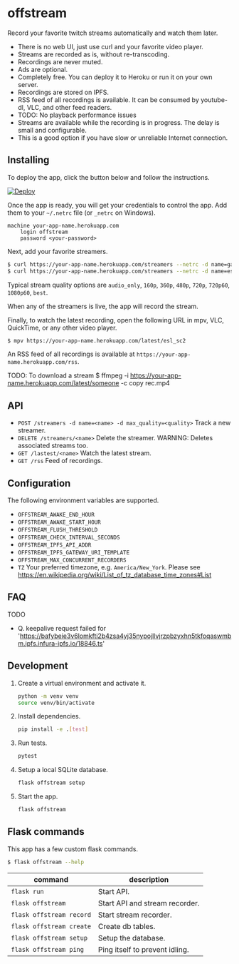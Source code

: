 # offstream

Record your favorite twitch streams automatically and watch them later.

- There is no web UI, just use curl and your favorite video player.
- Streams are recorded as is, without re-transcoding.
- Recordings are never muted.
- Ads are optional.
- Completely free. You can deploy it to Heroku or run it on your own server.
- Recordings are stored on IPFS.
- RSS feed of all recordings is available. It can be consumed by youtube-dl,
  VLC, and other feed readers.
- TODO: No playback performance issues
- Streams are available while the recording is in progress. The delay is small
  and configurable.
- This is a good option if you have slow or unreliable Internet connection.

## Installing

To deploy the app, click the button below and follow the instructions.

[![Deploy](https://www.herokucdn.com/deploy/button.svg)](https://heroku.com/deploy)

Once the app is ready, you will get your credentials to control the app. Add
them to your `~/.netrc` file (or `_netrc` on Windows).

```
machine your-app-name.herokuapp.com
    login offstream
    password <your-password>
```

Next, add your favorite streamers.

```sh
$ curl https://your-app-name.herokuapp.com/streamers --netrc -d name=garybernhardt
$ curl https://your-app-name.herokuapp.com/streamers --netrc -d name=esl_sc2 -d max_quality=720p60
```

Typical stream quality options are
`audio_only`, `160p`, `360p`, `480p`, `720p`, `720p60`, `1080p60`, `best`.

When any of the streamers is live, the app will record the stream.

Finally, to watch the latest recording, open the following URL in mpv, VLC,
QuickTime, or any other video player.

```sh
$ mpv https://your-app-name.herokuapp.com/latest/esl_sc2
```

An RSS feed of all recordings is available at `https://your-app-name.herokuapp.com/rss`.

TODO: To download a stream
\$ ffmpeg -i https://your-app-name.herokuapp.com/latest/someone -c copy rec.mp4

## API

- `POST /streamers -d name=<name> -d max_quality=<quality>`
  Track a new streamer.
- `DELETE /streamers/<name>`
  Delete the streamer. WARNING: Deletes associated streams too.
- `GET /lastest/<name>`
  Watch the latest stream.
- `GET /rss`
  Feed of recordings.

## Configuration

The following environment variables are supported.

- `OFFSTREAM_AWAKE_END_HOUR`
- `OFFSTREAM_AWAKE_START_HOUR`
- `OFFSTREAM_FLUSH_THRESHOLD`
- `OFFSTREAM_CHECK_INTERVAL_SECONDS`
- `OFFSTREAM_IPFS_API_ADDR`
- `OFFSTREAM_IPFS_GATEWAY_URI_TEMPLATE`
- `OFFSTREAM_MAX_CONCURRENT_RECORDERS`
- `TZ` Your preferred timezone, e.g. `America/New_York`. Please see https://en.wikipedia.org/wiki/List_of_tz_database_time_zones#List

## FAQ

TODO

- Q. keepalive request failed for 'https://bafybeie3v6lomkfti2b4zsa4yj35nypojllvjrzpbzyxhn5tkfoqaswmbm.ipfs.infura-ipfs.io/18846.ts'

## Development

1. Create a virtual environment and activate it.
   ```sh
   python -m venv venv
   source venv/bin/activate
   ```
1. Install dependencies.
   ```sh
   pip install -e .[test]
   ```
1. Run tests.
   ```sh
   pytest
   ```
1. Setup a local SQLite database.
   ```sh
   flask offstream setup
   ```
1. Start the app.
   ```sh
   flask offstream
   ```

## Flask commands

This app has a few custom flask commands.

```sh
$ flask offstream --help
```

| command                  | description                    |
| ------------------------ | ------------------------------ |
| `flask run`              | Start API.                     |
| `flask offstream`        | Start API and stream recorder. |
| `flask offstream record` | Start stream recorder.         |
| `flask offstream create` | Create db tables.              |
| `flask offstream setup`  | Setup the database.            |
| `flask offstream ping`   | Ping itself to prevent idling. |
